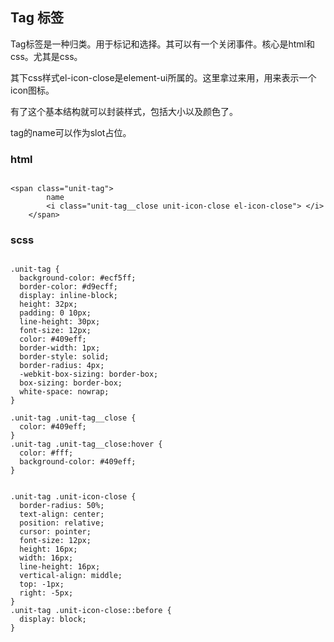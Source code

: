 ## Tag 标签

Tag标签是一种归类。用于标记和选择。其可以有一个关闭事件。核心是html和css。尤其是css。

其下css样式el-icon-close是element-ui所属的。这里拿过来用，用来表示一个icon图标。

有了这个基本结构就可以封装样式，包括大小以及颜色了。

tag的name可以作为slot占位。


### html

```

<span class="unit-tag">
        name
        <i class="unit-tag__close unit-icon-close el-icon-close"> </i>
    </span>

```
### scss

```

.unit-tag {
  background-color: #ecf5ff;
  border-color: #d9ecff;
  display: inline-block;
  height: 32px;
  padding: 0 10px;
  line-height: 30px;
  font-size: 12px;
  color: #409eff;
  border-width: 1px;
  border-style: solid;
  border-radius: 4px;
  -webkit-box-sizing: border-box;
  box-sizing: border-box;
  white-space: nowrap;
}

.unit-tag .unit-tag__close {
  color: #409eff;
}
.unit-tag .unit-tag__close:hover {
  color: #fff;
  background-color: #409eff;
}


.unit-tag .unit-icon-close {
  border-radius: 50%;
  text-align: center;
  position: relative;
  cursor: pointer;
  font-size: 12px;
  height: 16px;
  width: 16px;
  line-height: 16px;
  vertical-align: middle;
  top: -1px;
  right: -5px;
}
.unit-tag .unit-icon-close::before {
  display: block;
}
```

